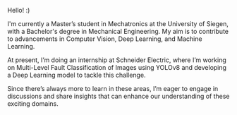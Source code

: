 
Hello! :)

I'm currently a Master’s student in Mechatronics at the University of Siegen, with a Bachelor's degree in Mechanical Engineering. My aim is to contribute to advancements in Computer Vision, Deep Learning, and Machine Learning.

At present, I’m doing an internship at Schneider Electric, where I’m working on Multi-Level Fault Classification of Images using YOLOv8 and developing a Deep Learning model to tackle this challenge. 

Since there’s always more to learn in these areas, I’m eager to engage in discussions and share insights that can enhance our understanding of these exciting domains.

